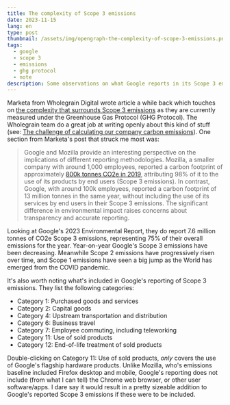 ```yaml
---
title: The complexity of Scope 3 emissions
date: 2023-11-15
lang: en
type: post
thumbnail: /assets/img/opengraph-the-complexity-of-scope-3-emissions.png
tags:
  - google
  - scope 3
  - emissions
  - ghg protocol
  - note
description: Some observations on what Google reports in its Scope 3 emissions, and how that compares to Mozilla.
---
```


Marketa from Wholegrain Digital wrote article a while back which touches on [the complexity that surrounds Scope 3 emissions](https://www.wholegraindigital.com/blog/scope_3_emissions/) as they are currently measured under the Greenhouse Gas Protocol (GHG Protocol). The Wholegrain team do a great job at writing openly about this kind of stuff (see: [The challenge of calculating our company carbon emissions](https://www.wholegraindigital.com/blog/calculating-emissions-2023/)). One section from Marketa's post that struck me most was:

> Google and Mozilla provide an interesting perspective on the implications of different reporting methodologies. Mozilla, a smaller company with around 1,000 employees, reported a carbon footprint of approximately [800k tonnes CO2e in 2019](https://blog.mozilla.org/en/mozilla/release-mozillas-greenhouse-gas-emissions-baseline/), attributing 98% of it to the use of its products by end users (Scope 3 emissions). In contrast, Google, with around 100k employees, reported a carbon footprint of 13 million tonnes in the same year, without including the use of its services by end users in their Scope 3 emissions. The significant difference in environmental impact raises concerns about transparency and accurate reporting.

Looking at Google's 2023 Environmental Report, they do report 7.6 million tonnes of CO2e Scope 3 emissions, representing 75% of their overall emissions for the year. Year-on-year Google's Scope 3 emissions have been decreasing. Meanwhile Scope 2 emissions have progressively risen over time, and Scope 1 emissions have seen a big jump as the World has emerged from the COVID pandemic.

It's also worth noting what's included in Google's reporting of Scope 3 emissions. They list the following categories:

- Category 1: Purchased goods and services
- Category 2: Capital goods
- Category 4: Upstream transportation and distribution
- Category 6: Business travel
- Category 7: Employee commuting, including
  teleworking
- Category 11: Use of sold products
- Category 12: End-of-life treatment of sold products

Double-clicking on Category 11: Use of sold products, _only_ covers the use of Google's flagship hardware products. Unlike Mozilla, who's emissions baseline included Firefox desktop and mobile, Google's reporting does not include (from what I can tell) the Chrome web browser, or other user software/apps. I dare say it would result in a pretty sizeable addition to Google's reported Scope 3 emissions if these were to be included.
